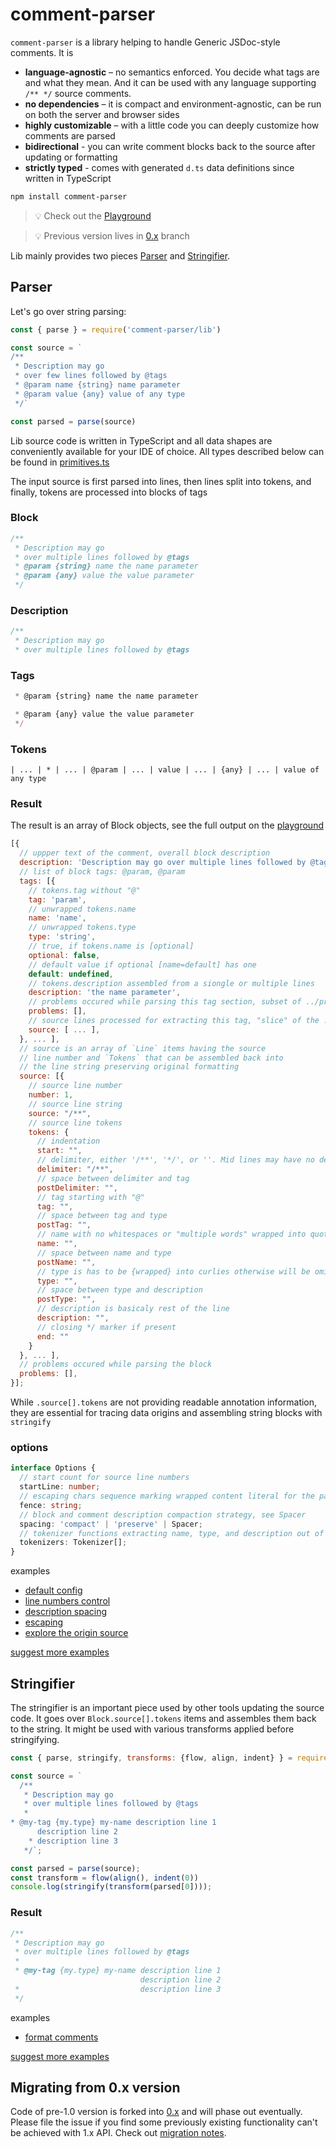 # comment-parser

`comment-parser` is a library helping to handle Generic JSDoc-style comments. It is

- **language-agnostic** – no semantics enforced. You decide what tags are and what they mean. And it can be used with any language supporting `/** */` source comments.
- **no dependencies** – it is compact and environment-agnostic, can be run on both the server and browser sides
- **highly customizable** – with a little code you can deeply customize how comments are parsed
- **bidirectional** - you can write comment blocks back to the source after updating or formatting
- **strictly typed** - comes with generated `d.ts` data definitions since written in TypeScript

```sh
npm install comment-parser
```

> 💡 Check out the [Playground](https://syavorsky.github.io/comment-parser)

> 💡 Previous version lives in [0.x](https://github.com/syavorsky/comment-parser/tree/0.x) branch

Lib mainly provides two pieces [Parser](#Parser) and [Stringifier](#Stringifier).

## Parser

Let's go over string parsing:

```js
const { parse } = require('comment-parser/lib')

const source = `
/**
 * Description may go
 * over few lines followed by @tags
 * @param name {string} name parameter
 * @param value {any} value of any type
 */`

const parsed = parse(source)
```

Lib source code is written in TypeScript and all data shapes are conveniently available for your IDE of choice. All types described below can be found in [primitives.ts](src/primitives.ts)

The input source is first parsed into lines, then lines split into tokens, and finally, tokens are processed into blocks of tags

### Block

```js
/**
 * Description may go
 * over multiple lines followed by @tags
 * @param {string} name the name parameter
 * @param {any} value the value parameter
 */
```

### Description

```js
/**
 * Description may go
 * over multiple lines followed by @tags
```

### Tags

```js
 * @param {string} name the name parameter
```

```js
 * @param {any} value the value parameter
 */
```

### Tokens

```
| ... | * | ... | @param | ... | value | ... | {any} | ... | value of any type
```

### Result

The result is an array of Block objects, see the full output on the [playground](https://syavorsky.github.io/comment-parser)

```js
[{
  // uppper text of the comment, overall block description
  description: 'Description may go over multiple lines followed by @tags',
  // list of block tags: @param, @param
  tags: [{
    // tokens.tag without "@"
    tag: 'param',
    // unwrapped tokens.name
    name: 'name',
    // unwrapped tokens.type
    type: 'string',
    // true, if tokens.name is [optional]
    optional: false,
    // default value if optional [name=default] has one
    default: undefined,
    // tokens.description assembled from a siongle or multiple lines
    description: 'the name parameter',
    // problems occured while parsing this tag section, subset of ../problems array
    problems: [],
    // source lines processed for extracting this tag, "slice" of the ../source item reference
    source: [ ... ],
  }, ... ],
  // source is an array of `Line` items having the source
  // line number and `Tokens` that can be assembled back into
  // the line string preserving original formatting
  source: [{
    // source line number
    number: 1,
    // source line string
    source: "/**",
    // source line tokens
    tokens: {
      // indentation
      start: "",
      // delimiter, either '/**', '*/', or ''. Mid lines may have no delimiters
      delimiter: "/**",
      // space between delimiter and tag
      postDelimiter: "",
      // tag starting with "@"
      tag: "",
      // space between tag and type
      postTag: "",
      // name with no whitespaces or "multiple words" wrapped into quotes. May occure in [name] and [name=default] forms
      name: "",
      // space between name and type
      postName: "",
      // type is has to be {wrapped} into curlies otherwise will be omitted
      type: "",
      // space between type and description
      postType: "",
      // description is basicaly rest of the line
      description: "",
      // closing */ marker if present
      end: ""
    }
  }, ... ],
  // problems occured while parsing the block
  problems: [],
}];
```

While `.source[].tokens` are not providing readable annotation information, they are essential for tracing data origins and assembling string blocks with `stringify`

### options

```ts
interface Options {
  // start count for source line numbers
  startLine: number;
  // escaping chars sequence marking wrapped content literal for the parser
  fence: string;
  // block and comment description compaction strategy, see Spacer
  spacing: 'compact' | 'preserve' | Spacer;
  // tokenizer functions extracting name, type, and description out of tag, see Tokenizer
  tokenizers: Tokenizer[];
}
```

examples
- [default config](https://syavorsky.github.io/comment-parser/#parse-defaults)
- [line numbers control](https://syavorsky.github.io/comment-parser/#parse-line-numbering)
- [description spacing](https://syavorsky.github.io/comment-parser/#parse-spacing)
- [escaping](https://syavorsky.github.io/comment-parser/#parse-escaping)
- [explore the origin source](https://syavorsky.github.io/comment-parser/#parse-source-exploration)

[suggest more examples](https://github.com/syavorsky/comment-parser/issues/new?title=example+suggestion%3A+...&labels=example,parser)

## Stringifier

The stringifier is an important piece used by other tools updating the source code. It goes over `Block.source[].tokens` items and assembles them back to the string. It might be used with various transforms applied before stringifying.

```js
const { parse, stringify, transforms: {flow, align, indent} } = require('comment-parser');

const source = `
  /**
   * Description may go
   * over multiple lines followed by @tags
   *
* @my-tag {my.type} my-name description line 1
      description line 2
    * description line 3
   */`;

const parsed = parse(source);
const transform = flow(align(), indent(0))
console.log(stringify(transform(parsed[0])));
```

### Result

```js
/**
 * Description may go
 * over multiple lines followed by @tags
 *
 * @my-tag {my.type} my-name description line 1
                             description line 2
 *                           description line 3
 */
```

examples
- [format comments](https://syavorsky.github.io/comment-parser/#stringify-formatting)

[suggest more examples](https://github.com/syavorsky/comment-parser/issues/new?title=example+suggestion%3A+...&labels=example,stringifier)

## Migrating from 0.x version

Code of pre-1.0 version is forked into [0.x](https://github.com/syavorsky/comment-parser/tree/0.x) and will phase out eventually. Please file the issue if you find some previously existing functionality can't be achieved with 1.x API. Check out [migration notes](migrate-1.0.md).
